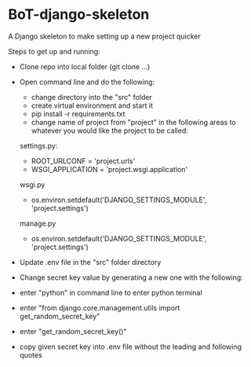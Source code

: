 # BoT-django-skeleton
A Django skeleton to make setting up a new project quicker

Steps to get up and running:
 - Clone repo into local folder (git clone ...)
 - Open command line and do the following:
     - change directory into the "src" folder
     - create virtual environment and start it
     - pip install -r requirements.txt
     - change name of project from "project" in the following areas to whatever you would like the project to be called:
     
     settings.py:
     - ROOT_URLCONF = 'project.urls'
     - WSGI_APPLICATION = 'project.wsgi.application'
     
     wsgi.py
     - os.environ.setdefault('DJANGO_SETTINGS_MODULE', 'project.settings')
     
     manage.py
     - os.environ.setdefault('DJANGO_SETTINGS_MODULE', 'project.settings')
     
 - Update .env file in the "src" folder directory
  - Change secret key value by generating a new one with the following:
  - enter "python" in command line to enter python terminal
  - enter "from django.core.management.utils import get_random_secret_key"
  - enter "get_random_secret_key()"
  - copy given secret key into .env file without the leading and following quotes
